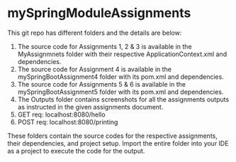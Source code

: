 # mySpringModuleAssignments

This git repo has different folders and the details are below:
1. The source code for Assignments 1, 2 & 3 is available in the MyAssignmnets folder with their respective ApplicationContext.xml and dependencies. 
2. The source code for Assignment 4 is available in the mySpringBootAssignment4 folder with its pom.xml and dependencies. 
3. The source code for Assignments 5 & 6 is available in the mySpringBootAssignment5 folder with its pom.xml and dependencies. 
4. The Outputs folder contains screenshots for all the assignments outputs as instructed in the given assignments document.
5. GET req:  localhost:8080/hello
6. POST req: localhost:8080/printing
   
These folders contain the source codes for the respective assignments, their dependencies, and project setup. 
Import the entire folder into your IDE as a project to execute the code for the output.

